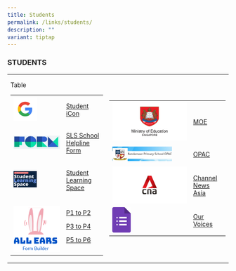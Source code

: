 ```yaml
---
title: Students
permalink: /links/students/
description: ""
variant: tiptap
---
```

<h3>STUDENTS</h3>
<p></p>
<table style="minWidth: 50px">
<colgroup>
<col>
<col>
</colgroup>
<tbody>
<tr>
<td rowspan="1" colspan="1">
<p>Table</p>
<table style="minWidth: 50px">
<colgroup>
<col>
<col>
</colgroup>
<tbody>
<tr>
<td rowspan="1" colspan="1">
<div class="isomer-image-wrapper">
<img style="width: 50%;" height="auto" width="100%" src="/images/google_logo.jpg">
</div>
</td>
<td rowspan="1" colspan="1">
<p><a href="https://workspace.google.com/dashboard" rel="noopener noreferrer nofollow" target="_blank">Student iCon</a>
</p>
</td>
</tr>
<tr>
<td rowspan="1" colspan="1">
<div class="isomer-image-wrapper">
<img style="width: 100%" height="auto" width="100%" src="/images/formSGlogo.jpg">
</div>
</td>
<td rowspan="1" colspan="1">
<p><a href="https://form.gov.sg/5d536818f0c5370012d1c890" rel="noopener noreferrer nofollow" target="_blank">SLS School Helpline Form</a>
</p>
</td>
</tr>
<tr>
<td rowspan="1" colspan="1">
<div class="isomer-image-wrapper">
<img style="width: 50%;" height="auto" width="100%" src="/images/sls.png">
</div>
</td>
<td rowspan="1" colspan="1">
<p><a href="https://vle.learning.moe.edu.sg/login" rel="noopener noreferrer nofollow" target="_blank">Student Learning Space</a>
</p>
</td>
</tr>
<tr>
<td rowspan="1" colspan="1">
<p></p>
<div class="isomer-image-wrapper">
<img style="width: 100%" height="auto" width="100%" alt="" src="/images/allears.png">
</div>
</td>
<td rowspan="1" colspan="1">
<p><a href="https://forms.moe.edu.sg/forms/vEaqXO" rel="noopener nofollow" target="_blank">P1 to P2</a>
</p>
<p><a href="https://forms.moe.edu.sg/forms/J9bgy1" rel="noopener nofollow" target="_blank">P3 to P4</a>
</p>
<p><a href="https://forms.moe.edu.sg/forms/vXRmQP" rel="noopener nofollow" target="_blank">P5 to P6</a>
</p>
</td>
</tr>
</tbody>
</table>
</td>
<td rowspan="1" colspan="1">
<table style="minWidth: 50px">
<colgroup>
<col>
<col>
</colgroup>
<tbody>
<tr>
<td rowspan="1" colspan="1">
<div class="isomer-image-wrapper">
<img style="width: 100%" height="auto" width="100%" src="/images/moe.jpg">
</div>
</td>
<td rowspan="1" colspan="1">
<p><a href="https://www.moe.gov.sg/" rel="noopener noreferrer nofollow" target="_blank">MOE</a>
</p>
</td>
</tr>
<tr>
<td rowspan="1" colspan="1">
<div class="isomer-image-wrapper">
<img style="width: 80%;" height="auto" width="100%" src="/images/OPAC.jpg">
</div>
</td>
<td rowspan="1" colspan="1">
<p><a href="https://schoolibrary.moe.edu.sg/bendemeerpri/cgi-bin/spydus.exe/MSGTRN/WPAC/HOME" rel="noopener noreferrer nofollow" target="_blank">OPAC</a>
</p>
</td>
</tr>
<tr>
<td rowspan="1" colspan="1">
<div class="isomer-image-wrapper">
<img style="width: 100%" height="auto" width="100%" src="/images/cna.jpg">
</div>
</td>
<td rowspan="1" colspan="1">
<p><a href="https://www.channelnewsasia.com/" rel="noopener noreferrer nofollow" target="_blank">Channel News Asia</a>
</p>
</td>
</tr>
<tr>
<td rowspan="1" colspan="1">
<div class="isomer-image-wrapper">
<img style="width: 25%;" height="auto" width="100%" src="/images/google%20form.png">
</div>
</td>
<td rowspan="1" colspan="1">
<p><a href="https://forms.gle/xMNWCqRyGimC8gsJ8" rel="noopener noreferrer nofollow" target="_blank">Our Voices</a>
</p>
</td>
</tr>
</tbody>
</table>
</td>
</tr>
</tbody>
</table>
<p></p>
